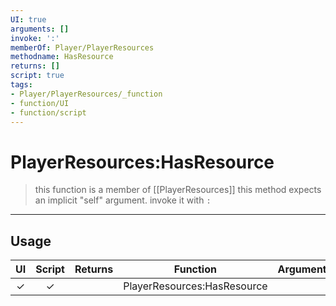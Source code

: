 ```yaml
---
UI: true
arguments: []
invoke: ':'
memberOf: Player/PlayerResources
methodname: HasResource
returns: []
script: true
tags:
- Player/PlayerResources/_function
- function/UI
- function/script
---
```

# PlayerResources:HasResource
> this function is a member of [[PlayerResources]]
> this method expects an implicit "self" argument. invoke it with `:`
-----
## Usage
|  UI | Script | Returns | Function | Arguments |
|:---:|:------:|-------:|:--------:|:---------|
|✓|✓||PlayerResources:HasResource||
